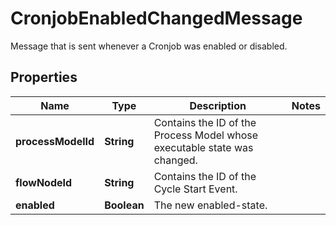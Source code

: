 

# CronjobEnabledChangedMessage

Message that is sent whenever a Cronjob was enabled or disabled.
## Properties

Name | Type | Description | Notes
------------ | ------------- | ------------- | -------------
**processModelId** | **String** | Contains the ID of the Process Model whose executable state was changed. | 
**flowNodeId** | **String** | Contains the ID of the Cycle Start Event. | 
**enabled** | **Boolean** | The new enabled-state. | 



